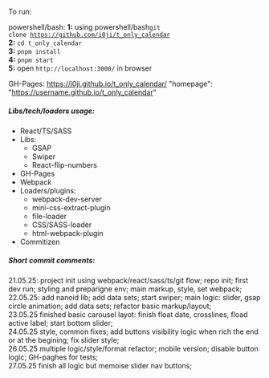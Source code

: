 To run:

powershell/bash: 
**1:** using powershell/bash<code>git clone https://github.com/i0ji/t_only_calendar</code><br>
**2:** <code>cd t_only_calendar</code><br>
**3:** <code>pnpm install</code><br>
**4:** <code>pnpm start</code><br>
**5:** open <code>http://localhost:3000/</code> in browser<br>

GH-Pages: https://i0ji.github.io/t_only_calendar/
"homepage": "https://username.github.io/t_only_calendar"

<h5>Libs/tech/loaders usage:</h5>
<ul>
<li>React/TS/SASS</li>
  <li>Libs:
    <ul>
      <li>GSAP</li>
      <li>Swiper</li>
      <li>React-flip-numbers</li>
   </ul>
    <li>GH-Pages</li>
   <li>Webpack</li>
<li>Loaders/plugins: 
    <ul>
        <li>webpack-dev-server</li>
        <li>mini-css-extract-plugin</li>
        <li>file-loader</li>
        <li>CSS/SASS-loader</li>
        <li>html-webpack-plugin</li>
    </ul>
</li>
<li>Commitizen</li>
</ul>

<h5>Short commit comments:</h5> 
21.05.25:
project init using webpack/react/sass/ts/git flow; repo init; first dev run; styling and preparigne env;
main markup, style, set webpack;<br>
22.05.25:
add nanoid lib; add data sets; start swiper;
main logic: slider, gsap circle animation; add data sets;
refactor basic markup/layout;<br>
23.05.25
finished basic carousel layot: finish float date, crosslines, fload active label;
start bottom slider;<br>
24.05.25
style, common fixes;
add buttons visibility logic when rich the end or at the begining;
fix slider style;<br>
26.05.25
multiple logic/style/format refactor; mobile version; disable button logic;
GH-paghes for tests;<br>
27.05.25
finish all logic but memoise slider nav buttons;
